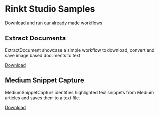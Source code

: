 # Rinkt Studio Samples
Download and run our already made workflows

## Extract Documents
ExtractDocument showcase a simple workflow to download, convert and save image based documents to text.

[Download](https://github.com/rinkt2020/RinktStudio/raw/master/samples/ExtractDocuments/ExtractDocuments.zip) 

## Medium Snippet Capture
MediumSnippetCapture identifies highlighted text snippets from Medium articles and saves them to a text file.

[Download](https://github.com/rinkt2020/RoboxTeamStudio/raw/master/samples/MediumSnippetCapture/MediumSnippetCapture.zip) 





